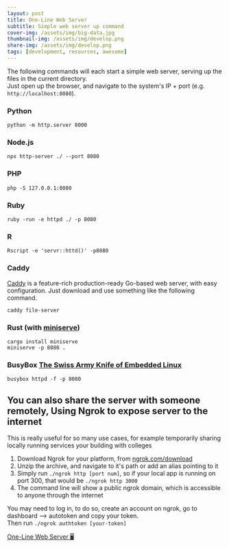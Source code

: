 ```yaml
---
layout: post
title: One-Line Web Server 
subtitle: Simple web server up command
cover-img: /assets/img/big-data.jpg
thumbnail-img: /assets/img/develop.png
share-img: /assets/img/develop.png
tags: [development, resources, awesome]
---     
```


The following commands will each start a simple web server, serving up the files in the current directory.  
Just open up the browser, and navigate to the system's IP + port (e.g. `http://localhost:8080`).

### Python

    python -m http.server 8000
    


### Node.js

    npx http-server ./ --port 8080
    


### PHP

    php -S 127.0.0.1:8080
    


### Ruby

    ruby -run -e httpd ./ -p 8080
    


### R

    Rscript -e 'servr::httd()' -p8080
    


### Caddy

[Caddy](https://caddyserver.com/) is a feature-rich production-ready Go-based web server, with easy configuration. Just download and use something like the following command.

    caddy file-server
    


### Rust (with [miniserve](https://github.com/svenstaro/miniserve))

    cargo install miniserve
    miniserve -p 8080 .
    


### BusyBox [The Swiss Army Knife of Embedded Linux](https://www.busybox.net)

    busybox httpd -f -p 8080
    


## You can also share the server with someone remotely, Using Ngrok to expose server to the internet

This is really useful for so many use cases, for example temporarily sharing locally running services your building with colleges

1.  Download Ngrok for your platform, from [ngrok.com/download](https://ngrok.com/download)
2.  Unzip the archive, and navigate to it's path or add an alias pointing to it
3.  Simply run `./ngrok http [port num]`, so if your local app is running on port 300, that would be `./ngrok http 3000`
4.  The command line will show a public ngrok domain, which is accessible to anyone through the internet

You may need to log in, to do so, create an account on ngrok, go to dashboard --> autotoken and copy your token.  
Then run `./ngrok authtoken [your-token]`


[One-Line Web Server 🖥️](https://notes.aliciasykes.com/32456/one-line-web-server)


